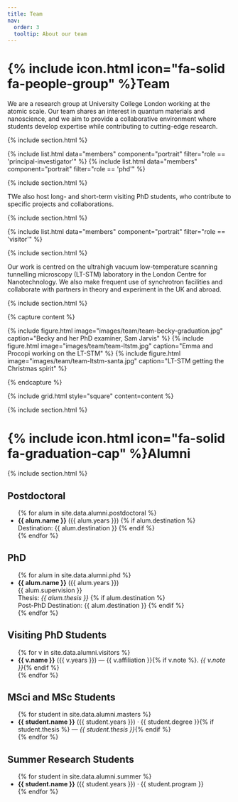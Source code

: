 ```yaml
---
title: Team
nav:
  order: 3
  tooltip: About our team
---
```


# {% include icon.html icon="fa-solid fa-people-group" %}Team

We are a research group at University College London working at the atomic scale. Our team shares an interest in quantum materials and nanoscience, and we aim to provide a collaborative environment where students develop expertise while contributing to cutting-edge research.


{% include section.html %}

{% include list.html data="members" component="portrait" filter="role == 'principal-investigator'" %}
{% include list.html data="members" component="portrait" filter="role == 'phd'" %}

{% include section.html %}

TWe also host long- and short-term visiting PhD students, who contribute to specific projects and collaborations.


{% include section.html %}

{% include list.html data="members" component="portrait" filter="role == 'visitor'" %}

{% include section.html %}

Our work is centred on the ultrahigh vacuum low-temperature scanning tunnelling microscopy (LT-STM) laboratory in the London Centre for Nanotechnology. We also make frequent use of synchrotron facilities and collaborate with partners in theory and experiment in the UK and abroad.



{% include section.html %}

{% capture content %}

{% include figure.html image="images/team/team-becky-graduation.jpg" caption="Becky and her PhD examiner, Sam Jarvis" %}
{% include figure.html image="images/team/team-ltstm.jpg" caption="Emma and Procopi working on the LT-STM" %}
{% include figure.html image="images/team/team-ltstm-santa.jpg" caption="LT-STM getting the Christmas spirit" %}

{% endcapture %}

{% include grid.html style="square" content=content %}


{% include section.html %}

# {% include icon.html icon="fa-solid fa-graduation-cap" %}Alumni

{% include section.html %}

## Postdoctoral

<ul>
{% for alum in site.data.alumni.postdoctoral %}
  <li>
    <strong>{{ alum.name }}</strong> ({{ alum.years }})  
    {% if alum.destination %}
    <br>
    Destination: {{ alum.destination }}
    {% endif %}
  </li>
{% endfor %}
</ul>


## PhD 

<ul>
{% for alum in site.data.alumni.phd %}
  <li>
    <strong>{{ alum.name }}</strong> ({{ alum.years }})  
    <br>
    {{ alum.supervision }} 
    <br>
    Thesis: <em>{{ alum.thesis }}</em>  
    {% if alum.destination %}
    <br>
    Post-PhD Destination: {{ alum.destination }}
    {% endif %}
  </li>
{% endfor %}
</ul>


## Visiting PhD Students 

<ul>
{% for v in site.data.alumni.visitors %}
  <li>
    <strong>{{ v.name }}</strong> ({{ v.years }}) — {{ v.affiliation }}{% if v.note %}. <em>{{ v.note }}</em>{% endif %}
  </li>
{% endfor %}
</ul>

## MSci and MSc Students

<ul>
{% for student in site.data.alumni.masters %}
  <li>
    <strong>{{ student.name }}</strong> ({{ student.years }}) · {{ student.degree }}{% if student.thesis %} — <em>{{ student.thesis }}</em>{% endif %}
  </li>
{% endfor %}
</ul>

## Summer Research Students

<ul>
{% for student in site.data.alumni.summer %}
  <li>
    <strong>{{ student.name }}</strong> ({{ student.years }}) · {{ student.program }}
  </li>
{% endfor %}
</ul>

